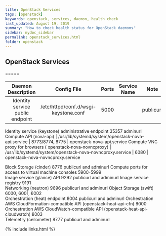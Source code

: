 ```yaml
---
title: OpenStack Services
tags: [openstack]
keywords: openstack, services, daemon, health check
last_updated: August 19, 2019
summary: "How to check health status for OpenStack daemons"
sidebar: mydoc_sidebar
permalink: openstack_services.html
folder: openstack
---
```



## OpenStack Services
=====

Daemon Description | Config File | Ports | Service Name | Note
:------:|:------:|:------:|:------:|:------:|
Identity service public endpoint | /etc/httpd/conf.d/wsgi-keystone.conf | 5000 | | publicurl
Identity service (keystone) administrative endpoint 	35357 	adminurl
Compute API (nova-api) | /usr/lib/systemd/system/openstack-nova-api.service | 8773/8774, 8775 | openstack-nova-api.service
Compute VNC proxy for browsers ( openstack-nova-novncproxy) | /usr/lib/systemd/system/openstack-nova-novncproxy.service | 6080 | openstack-nova-novncproxy.service

Block Storage (cinder) 	8776 	publicurl and adminurl
Compute ports for access to virtual machine consoles 	5900-5999 	
Image service (glance) API 	9292 	publicurl and adminurl
Image service registry 	9191 	
Networking (neutron) 	9696 	publicurl and adminurl
Object Storage (swift) 	6000, 6001, 6002 	
Orchestration (heat) endpoint 	8004 	publicurl and adminurl
Orchestration AWS CloudFormation-compatible API (openstack-heat-api-cfn) 	8000 	
Orchestration AWS CloudWatch-compatible API (openstack-heat-api-cloudwatch) 	8003 	
Telemetry (ceilometer) 	8777 	publicurl and adminurl

{% include links.html %}
